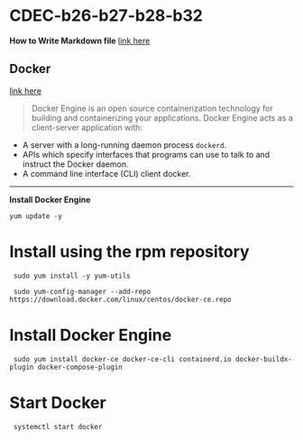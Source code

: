 # CDEC-b26-b27-b28-b32

**How to Write Markdown file**
[link here](https://github.com/DavidAnson/markdownlint/blob/v0.33.0/doc/md023.md)

## Docker

 [link here](https://docs.docker.com/)

 > Docker Engine is an open source containerization technology for building and containerizing your applications. Docker Engine acts as a client-server application with:

- A server with a long-running daemon process ```dockerd```.
- APIs which specify interfaces that programs can use to talk to and instruct the Docker daemon.
- A command line interface (CLI) client docker.

 ---


 **Install Docker Engine** 

```
yum update -y
```
# Install using the rpm repository
```
 sudo yum install -y yum-utils

 sudo yum-config-manager --add-repo https://download.docker.com/linux/centos/docker-ce.repo
 ```


 # Install Docker Engine
```
 sudo yum install docker-ce docker-ce-cli containerd.io docker-buildx-plugin docker-compose-plugin
```
# Start Docker
```
 systemctl start docker
 ```
